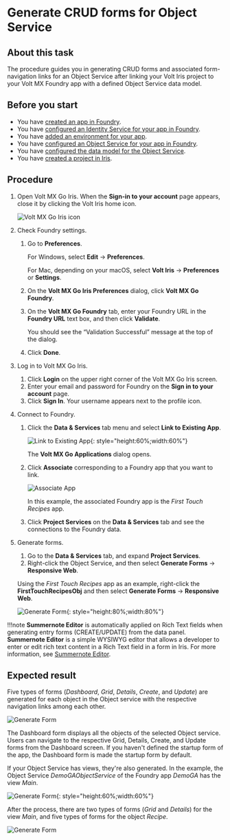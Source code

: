 # Generate CRUD forms for Object Service

## About this task

The procedure guides you in generating CRUD forms and associated form-navigation links for an Object Service after linking your Volt Iris project to your Volt MX Foundry app with a defined Object Service data model. 

## Before you start

- You have [created an app in Foundry](https://opensource.hcltechsw.com/voltmxgo-documentation/tutorials/adaptertutorial.html#create-an-app-in-volt-mx-foundry).
- You have [configured an Identity Service for your app in Foundry](https://opensource.hcltechsw.com/voltmxgo-documentation/tutorials/adaptertutorial.html#configure-an-identity-service).
- You have [added an environment for your app](https://opensource.hcltechsw.com/voltmxgo-documentation/tutorials/adaptertutorial.html#add-an-environment).
- You have [configured an Object Service for your app in Foundry](https://opensource.hcltechsw.com/voltmxgo-documentation/tutorials/adaptertutorial.html#configure-an-object-service).
- You have [configured the data model for the Object Service](https://opensource.hcltechsw.com/voltmxgo-documentation/tutorials/adaptertutorial.html#configure-a-data-model).
- You have [created a project in Iris](https://opensource.hcltechsw.com/voltmxgo-documentation/tutorials/designimport.html#create-a-new-project).

## Procedure

1. Open Volt MX Go Iris. When the **Sign-in to your account** page appears, close it by clicking the Volt Iris home icon.

    ![Volt MX Go Iris icon](../assets/images/irisicon.png)

2. Check Foundry settings.
    1. Go to **Preferences**.
        
        For Windows, select **Edit** &rarr; **Preferences**. 
        
        For Mac, depending on your macOS, select **Volt Iris** &rarr; **Preferences** or **Settings**. 

    2. On the **Volt MX Go Iris Preferences** dialog, click **Volt MX Go Foundry**.
    3. On the **Volt MX Go Foundry** tab, enter your Foundry URL in the **Foundry URL** text box, and then click **Validate**.
        
        You should see the “Validation Successful” message at the top of the dialog.
    
    4. Click **Done**.

3. Log in to Volt MX Go Iris.
    1. Click **Login** on the upper right corner of the Volt MX Go Iris screen.
    2. Enter your email and password for Foundry on the **Sign in to your account** page.
    3. Click **Sign In**. Your username appears next to the profile icon.

4. Connect to Foundry.
    1. Click the **Data & Services** tab menu and select **Link to Existing App**. 

        ![Link to Existing App](../assets/images/linktoapp.png){: style="height:60%;width:60%"}
        
        The **Volt MX Go Applications** dialog opens.

    2. Click **Associate** corresponding to a Foundry app that you want to link.

        ![Associate App](../assets/images/associateapp.png)

        In this example, the associated Foundry app is the *First Touch Recipes* app.

    3. Click **Project Services** on the **Data & Services** tab and see the connections to the Foundry data.

6. Generate forms.
    1. Go to the **Data & Services** tab, and expand **Project Services**.  
    2. Right-click the Object Service, and then select **Generate Forms** &rarr; **Responsive Web**.

    Using the *First Touch Recipes* app as an example, right-click the **FirstTouchRecipesObj** and then select **Generate Forms** &rarr; **Responsive Web**. 

    ![Generate Form](../assets/images/genform.png){: style="height:80%;width:80%"}

!!!note
    **Summernote Editor** is automatically applied on Rich Text fields when generating entry forms (CREATE/UPDATE) from the data panel. **Summernote Editor** is a simple WYSIWYG editor that allows a developer to enter or edit rich text content in a Rich Text field in a form in Iris. For more information, see [Summernote Editor](../references/summernotewidget.md).

## Expected result

Five types of forms (*Dashboard*, *Grid*, *Details*, *Create*, and *Update*) are generated for each object in the Object service with the respective navigation links among each other.

![Generate Form](../assets/images/genform1.png)

The Dashboard form displays all the objects of the selected Object service. Users can navigate to the respective Grid, Details, Create, and Update forms from the Dashboard screen. If you haven't defined the startup form of the app, the Dashboard form is made the startup form by default.

If your Object Service has views, they're also generated. In the example, the Object Service *DemoGAObjectService* of the Foundry app *DemoGA* has the view *Main*.

![Generate Form](../assets/images/genform2.png){: style="height:60%;width:60%"}

After the process, there are two types of forms (*Grid* and *Details*) for the view *Main*, and five types of forms for the object *Recipe*.   

![Generate Form](../assets/images/genform3.png)
